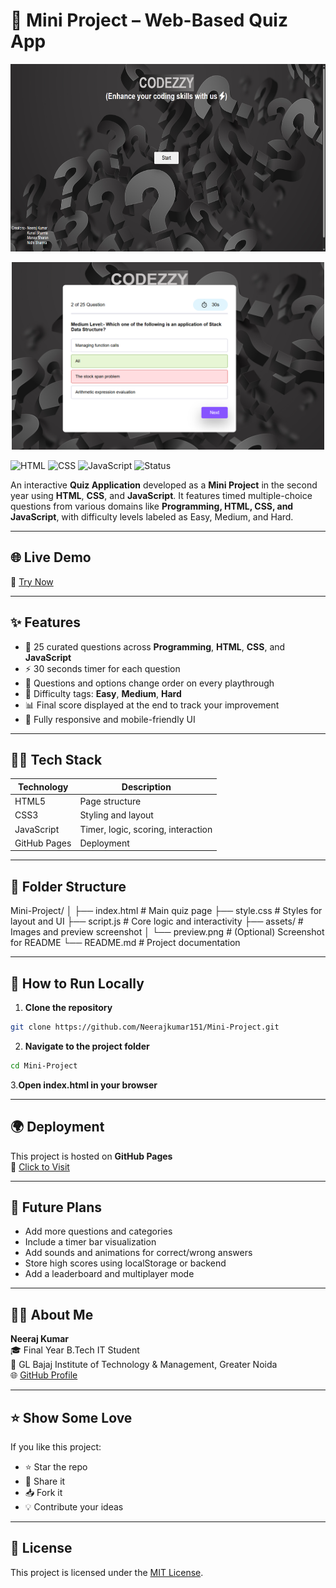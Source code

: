 # 🧠 Mini Project – Web-Based Quiz App

<p align="center">
  <img src="s1.PNG" alt="Quiz App Preview" width="700" height="300"/>
</p>

<p align="center">
  <img src="s2.PNG" alt="Quiz App Preview" width="500" height="300"/>
</p>


![HTML](https://img.shields.io/badge/HTML5-E34F26?logo=html5&logoColor=white)
![CSS](https://img.shields.io/badge/CSS3-1572B6?logo=css3&logoColor=white)
![JavaScript](https://img.shields.io/badge/JavaScript-F7DF1E?logo=javascript&logoColor=black)
![Status](https://img.shields.io/badge/Project-Completed-brightgreen)

An interactive **Quiz Application** developed as a **Mini Project** in the second year using **HTML**, **CSS**, and **JavaScript**. It features timed multiple-choice questions from various domains like **Programming, HTML, CSS, and JavaScript**, with difficulty levels labeled as Easy, Medium, and Hard.

---

## 🌐 Live Demo

🔗 [Try Now](https://neerajkumar151.github.io/Mini-Project/)

---

## ✨ Features

- 🧩 25 curated questions across **Programming**, **HTML**, **CSS**, and **JavaScript**
- ⚡ 30 seconds timer for each question
- 🔁 Questions and options change order on every playthrough
- 🧠 Difficulty tags: **Easy**, **Medium**, **Hard**
- 📊 Final score displayed at the end to track your improvement
- 📱 Fully responsive and mobile-friendly UI

---

## 🧑‍💻 Tech Stack

| Technology   | Description                        |
|--------------|------------------------------------|
| HTML5        | Page structure                     |
| CSS3         | Styling and layout                 |
| JavaScript   | Timer, logic, scoring, interaction |
| GitHub Pages | Deployment                         |

---

## 📂 Folder Structure

Mini-Project/
│
├── index.html # Main quiz page
├── style.css # Styles for layout and UI
├── script.js # Core logic and interactivity
├── assets/ # Images and preview screenshot
│ └── preview.png # (Optional) Screenshot for README
└── README.md # Project documentation


---

## 🚀 How to Run Locally

1. **Clone the repository**
```bash
git clone https://github.com/Neerajkumar151/Mini-Project.git
```
2. **Navigate to the project folder**
```bash
cd Mini-Project
```
3.**Open index.html in your browser**

---

## 🌍 Deployment

This project is hosted on **GitHub Pages**  
🔗 [Click to Visit](https://neerajkumar151.github.io/Mini-Project/)

---

## 🔮 Future Plans

- Add more questions and categories  
- Include a timer bar visualization  
- Add sounds and animations for correct/wrong answers  
- Store high scores using localStorage or backend  
- Add a leaderboard and multiplayer mode  

---

## 🙋‍♂️ About Me

**Neeraj Kumar**  
🎓 Final Year B.Tech IT Student  
🏫 GL Bajaj Institute of Technology & Management, Greater Noida  
🌐 [GitHub Profile](https://github.com/Neerajkumar151)

---

## ⭐ Show Some Love

If you like this project:

- ⭐ Star the repo  
- 📌 Share it  
- 📥 Fork it  
- 💡 Contribute your ideas  

---

## 📄 License

This project is licensed under the [MIT License](https://opensource.org/licenses/MIT).

